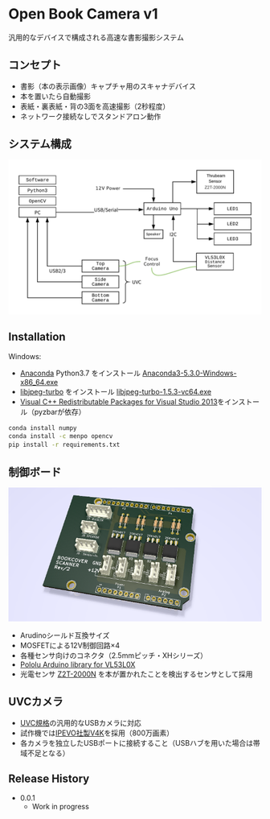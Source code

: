 # Open Book Camera v1

汎用的なデバイスで構成される高速な書影撮影システム

## コンセプト

- 書影（本の表示画像）キャプチャ用のスキャナデバイス
- 本を置いたら自動撮影
- 表紙・裏表紙・背の3面を高速撮影（2秒程度）
- ネットワーク接続なしでスタンドアロン動作

## システム構成

![](doc/diagram.png)

## Installation

Windows:

- [Anaconda](https://www.anaconda.com/download/) Python3.7 をインストール [Anaconda3-5.3.0-Windows-x86_64.exe](https://repo.anaconda.com/archive/Anaconda3-5.3.0-Windows-x86_64.exe)
- [libjpeg-turbo](https://libjpeg-turbo.org/Documentation/Documentation) をインストール [libjpeg-turbo-1.5.3-vc64.exe](https://sourceforge.net/projects/libjpeg-turbo/files/1.5.3/libjpeg-turbo-1.5.3-vc64.exe/download)
- [Visual C++ Redistributable Packages for Visual Studio 2013](https://www.microsoft.com/en-US/download/details.aspx?id=40784)をインストール（pyzbarが依存）

```sh
conda install numpy
conda install -c menpo opencv
pip install -r requirements.txt
```

## 制御ボード

![](doc/circuit.png)

- Arudinoシールド互換サイズ
- MOSFETによる12V制御回路×4
- 各種センサ向けのコネクタ（2.5mmピッチ・XHシリーズ）
- [Pololu Arduino library for VL53L0X](https://github.com/pololu/vl53l0x-arduino)
- 光電センサ [Z2T-2000N](https://www.optex-fa.jp/products/photo_sensor/amp/z_eco/index.html) を本が置かれたことを検出するセンサとして採用

## UVCカメラ

- [UVC規格](https://en.wikipedia.org/wiki/USB_video_device_class)の汎用的なUSBカメラに対応
- 試作機では[IPEVO社製V4K](https://www.ipevo.jp/v4k.html)を採用（800万画素）
- 各カメラを独立したUSBポートに接続すること（USBハブを用いた場合は帯域不足となる）

## Release History

* 0.0.1
    * Work in progress
